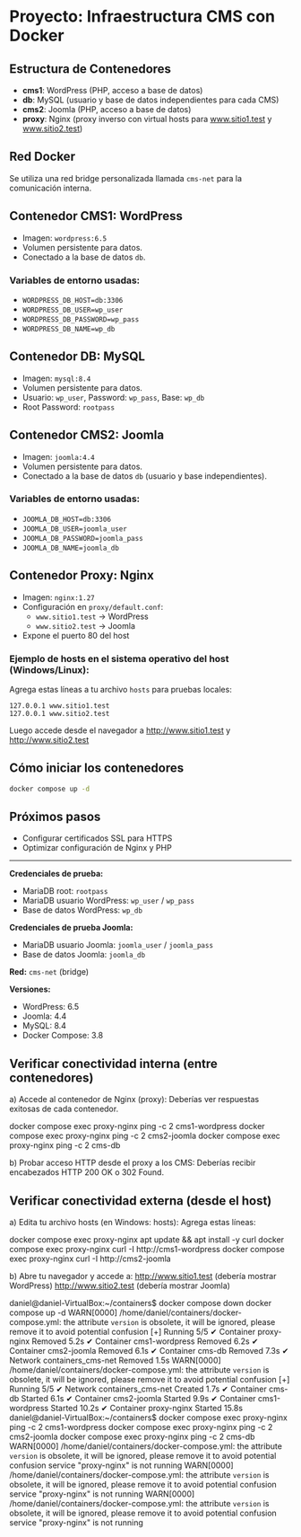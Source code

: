 # Proyecto: Infraestructura CMS con Docker

## Estructura de Contenedores

- **cms1**: WordPress (PHP, acceso a base de datos)
- **db**: MySQL (usuario y base de datos independientes para cada CMS)
- **cms2**: Joomla (PHP, acceso a base de datos)
- **proxy**: Nginx (proxy inverso con virtual hosts para www.sitio1.test y www.sitio2.test)

## Red Docker
Se utiliza una red bridge personalizada llamada `cms-net` para la comunicación interna.

## Contenedor CMS1: WordPress

- Imagen: `wordpress:6.5`
- Volumen persistente para datos.
- Conectado a la base de datos `db`.

### Variables de entorno usadas:
- `WORDPRESS_DB_HOST=db:3306`
- `WORDPRESS_DB_USER=wp_user`
- `WORDPRESS_DB_PASSWORD=wp_pass`
- `WORDPRESS_DB_NAME=wp_db`

## Contenedor DB: MySQL

- Imagen: `mysql:8.4`
- Volumen persistente para datos.
- Usuario: `wp_user`, Password: `wp_pass`, Base: `wp_db`
- Root Password: `rootpass`

## Contenedor CMS2: Joomla

- Imagen: `joomla:4.4`
- Volumen persistente para datos.
- Conectado a la base de datos `db` (usuario y base independientes).

### Variables de entorno usadas:
- `JOOMLA_DB_HOST=db:3306`
- `JOOMLA_DB_USER=joomla_user`
- `JOOMLA_DB_PASSWORD=joomla_pass`
- `JOOMLA_DB_NAME=joomla_db`

## Contenedor Proxy: Nginx

- Imagen: `nginx:1.27`
- Configuración en `proxy/default.conf`:
  - `www.sitio1.test` → WordPress
  - `www.sitio2.test` → Joomla
- Expone el puerto 80 del host

### Ejemplo de hosts en el sistema operativo del host (Windows/Linux):

Agrega estas líneas a tu archivo `hosts` para pruebas locales:

```
127.0.0.1 www.sitio1.test
127.0.0.1 www.sitio2.test
```

Luego accede desde el navegador a http://www.sitio1.test y http://www.sitio2.test

## Cómo iniciar los contenedores

```sh
docker compose up -d
```

## Próximos pasos
- Configurar certificados SSL para HTTPS
- Optimizar configuración de Nginx y PHP

---

**Credenciales de prueba:**
- MariaDB root: `rootpass`
- MariaDB usuario WordPress: `wp_user` / `wp_pass`
- Base de datos WordPress: `wp_db`

**Credenciales de prueba Joomla:**
- MariaDB usuario Joomla: `joomla_user` / `joomla_pass`
- Base de datos Joomla: `joomla_db`

**Red:** `cms-net` (bridge)

**Versiones:**
- WordPress: 6.5
- Joomla: 4.4
- MySQL: 8.4
- Docker Compose: 3.8

## Verificar conectividad interna (entre contenedores)
a) Accede al contenedor de Nginx (proxy):
Deberías ver respuestas exitosas de cada contenedor.

docker compose exec proxy-nginx ping -c 2 cms1-wordpress
docker compose exec proxy-nginx ping -c 2 cms2-joomla
docker compose exec proxy-nginx ping -c 2 cms-db

b) Probar acceso HTTP desde el proxy a los CMS:
Deberías recibir encabezados HTTP 200 OK o 302 Found.

##  Verificar conectividad externa (desde el host)
a) Edita tu archivo hosts (en Windows: hosts):
Agrega estas líneas:

docker compose exec proxy-nginx apt update && apt install -y curl
docker compose exec proxy-nginx curl -I http://cms1-wordpress
docker compose exec proxy-nginx curl -I http://cms2-joomla

b) Abre tu navegador y accede a:
http://www.sitio1.test (debería mostrar WordPress)
http://www.sitio2.test (debería mostrar Joomla)

daniel@daniel-VirtualBox:~/containers$ docker compose down
docker compose up -d
WARN[0000] /home/daniel/containers/docker-compose.yml: the attribute `version` is obsolete, it will be ignored, please remove it to avoid potential confusion 
[+] Running 5/5
 ✔ Container proxy-nginx       Removed                                                                                                5.2s 
 ✔ Container cms1-wordpress    Removed                                                                                                6.2s 
 ✔ Container cms2-joomla       Removed                                                                                                6.1s 
 ✔ Container cms-db            Removed                                                                                                7.3s 
 ✔ Network containers_cms-net  Removed                                                                                                1.5s 
WARN[0000] /home/daniel/containers/docker-compose.yml: the attribute `version` is obsolete, it will be ignored, please remove it to avoid potential confusion 
[+] Running 5/5
 ✔ Network containers_cms-net  Created                                                                                                1.7s 
 ✔ Container cms-db            Started                                                                                                6.1s 
 ✔ Container cms2-joomla       Started                                                                                                9.9s 
 ✔ Container cms1-wordpress    Started                                                                                               10.2s 
 ✔ Container proxy-nginx       Started                                                                                               15.8s 
daniel@daniel-VirtualBox:~/containers$ docker compose exec proxy-nginx ping -c 2 cms1-wordpress
docker compose exec proxy-nginx ping -c 2 cms2-joomla
docker compose exec proxy-nginx ping -c 2 cms-db
WARN[0000] /home/daniel/containers/docker-compose.yml: the attribute `version` is obsolete, it will be ignored, please remove it to avoid potential confusion 
service "proxy-nginx" is not running
WARN[0000] /home/daniel/containers/docker-compose.yml: the attribute `version` is obsolete, it will be ignored, please remove it to avoid potential confusion 
service "proxy-nginx" is not running
WARN[0000] /home/daniel/containers/docker-compose.yml: the attribute `version` is obsolete, it will be ignored, please remove it to avoid potential confusion 
service "proxy-nginx" is not running

